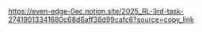 https://even-edge-0ec.notion.site/2025_RL-3rd-task-27419013341680c68d6aff38d99cafc6?source=copy_link

